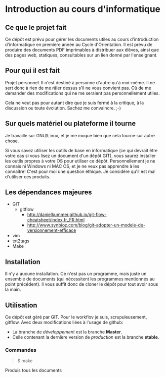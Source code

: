 Introduction au cours d'informatique
====================================

Ce que le projet fait
---------------------
Ce dépôt est prévu pour gérer les documents utiles au cours d'introduction
d'informatique en première année au Cycle d'Orientation.
Il est prévu de produire des documents PDF imprimables à distribuer aux élèves,
ainsi que des pages web, statiques, consultables sur un lien donné par
l'enseignant.


Pour qui il est fait
--------------------
Projet personnel. Il n'est destiné à personne d'autre qu'à moi-même. Il ne sert
donc à rien de me râler dessus s'il ne vous convient pas. Où de me demander des
modifications qui ne me seraient pas personnellement utiles.

Cela ne veut pas pour autant dire que je suis fermé à la critique, à la
discussion ou toute évolution. Sachez me convaincre. ;-)


Sur quels matériel ou plateforme il tourne
-----------------------------------------
Je travaille sur GNU/Linux, et je me moque bien que cela tourne sur autre chose.

Si vous savez utiliser les outils de base en informatique (ce qui devrait être
votre cas si vous lisez un document d'un dépôt GIT), vous saurez installer les
outils propres à votre OS pour utiliser ce dépôt. Personnellement je ne connais
ni Windows ni MAC OS, et je ne veux pas apprendre à les connaître! C'est pour
moi une question éthique. Je considère qu'il est mal d'utiliser ces produits.


Les dépendances majeures
------------------------
* GIT
	* gitflow
		* http://danielkummer.github.io/git-flow-cheatsheet/index.fr_FR.html
		* http://www.synbioz.com/blog/git-adopter-un-modele-de-versionnement-efficace
* vim
* txt2tags
* Make


Installation
------------
Il n'y a aucune installation. Ce n'est pas un programme, mais juste un ensemble
de documents (qui nécessitent les programmes mentionnés au point précédent).
Il vous suffit donc de cloner le dépôt pour tout avoir sous la main.


Utilisation
-----------
Ce dépôt est géré par GIT. Pour le workflov je suis, scrupuleusement, gitflow.
Avec deux modifications liées à l'usage de github:
* La branche de *développement* est la branche **Master**.
* Celle contenant la dernière version de *production* est la branche **stable**.


### Commandes
> $ make

Produis tous les documents


